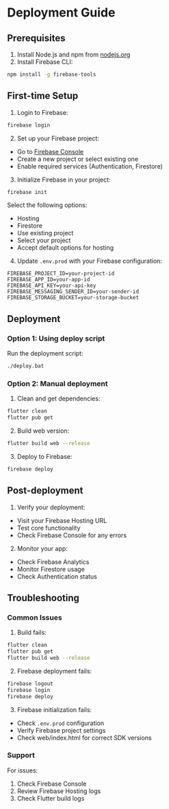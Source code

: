 # Deployment Guide

## Prerequisites

1. Install Node.js and npm from [nodejs.org](https://nodejs.org)
2. Install Firebase CLI:
```bash
npm install -g firebase-tools
```

## First-time Setup

1. Login to Firebase:
```bash
firebase login
```

2. Set up your Firebase project:
- Go to [Firebase Console](https://console.firebase.google.com)
- Create a new project or select existing one
- Enable required services (Authentication, Firestore)

3. Initialize Firebase in your project:
```bash
firebase init
```
Select the following options:
- Hosting
- Firestore
- Use existing project
- Select your project
- Accept default options for hosting

4. Update `.env.prod` with your Firebase configuration:
```
FIREBASE_PROJECT_ID=your-project-id
FIREBASE_APP_ID=your-app-id
FIREBASE_API_KEY=your-api-key
FIREBASE_MESSAGING_SENDER_ID=your-sender-id
FIREBASE_STORAGE_BUCKET=your-storage-bucket
```

## Deployment

### Option 1: Using deploy script

Run the deployment script:
```bash
./deploy.bat
```

### Option 2: Manual deployment

1. Clean and get dependencies:
```bash
flutter clean
flutter pub get
```

2. Build web version:
```bash
flutter build web --release
```

3. Deploy to Firebase:
```bash
firebase deploy
```

## Post-deployment

1. Verify your deployment:
- Visit your Firebase Hosting URL
- Test core functionality
- Check Firebase Console for any errors

2. Monitor your app:
- Check Firebase Analytics
- Monitor Firestore usage
- Check Authentication status

## Troubleshooting

### Common Issues

1. Build fails:
```bash
flutter clean
flutter pub get
flutter build web --release
```

2. Firebase deployment fails:
```bash
firebase logout
firebase login
firebase deploy
```

3. Firebase initialization fails:
- Check `.env.prod` configuration
- Verify Firebase project settings
- Check web/index.html for correct SDK versions

### Support

For issues:
1. Check Firebase Console
2. Review Firebase Hosting logs
3. Check Flutter build logs
